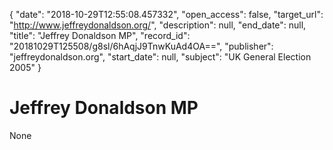 {
  "date": "2018-10-29T12:55:08.457332", 
  "open_access": false, 
  "target_url": "http://www.jeffreydonaldson.org/", 
  "description": null, 
  "end_date": null, 
  "title": "Jeffrey Donaldson MP", 
  "record_id": "20181029T125508/g8sl/6hAqjJ9TnwKuAd4OA==", 
  "publisher": "jeffreydonaldson.org", 
  "start_date": null, 
  "subject": "UK General Election 2005"
}

# Jeffrey Donaldson MP

None